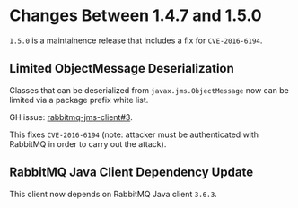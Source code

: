 # Changes Between 1.4.7 and 1.5.0

`1.5.0` is a maintainence release that includes a fix
for `CVE-2016-6194`.

## Limited ObjectMessage Deserialization

Classes that can be deserialized from `javax.jms.ObjectMessage`
now can be limited via a package prefix white list.

GH issue: [rabbitmq-jms-client#3](https://github.com/rabbitmq/rabbitmq-jms-client/issues/3).

This fixes `CVE-2016-6194` (note: attacker must be authenticated
with RabbitMQ in order to carry out the attack).


## RabbitMQ Java Client Dependency Update

This client now depends on RabbitMQ Java client `3.6.3`.
